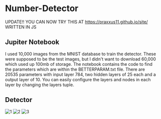 # Number-Detector
UPDATE!! YOU CAN NOW TRY THIS AT https://praxxus11.github.io/site/ WRITTEN IN JS
## Jupiter Notebook
I used 10,000 images from the MNIST database to train the detector. These were supposed to be the test images, but I didn't want to download 60,000 which used up 100mb of storage.
The notebook contains the code to find the parameters which are within the BETTERPARAM.txt file. There are 20535 parameters with input layer 784, two hidden layers of 25 each and a output layer of 10. You can easily configure the layers and nodes in each layer by changing the layers tuple.
## Detector
![1](https://imgur.com/T5mbwwb.jpg)
![2](https://imgur.com/v44YD7o.jpg)
![3](https://imgur.com/6Opf4l1.jpg)
